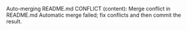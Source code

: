 Auto-merging README.md
CONFLICT (content): Merge conflict in README.md
Automatic merge failed; fix conflicts and then commit the result.
